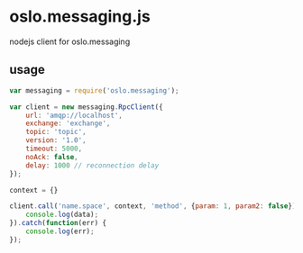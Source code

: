 # oslo.messaging.js

nodejs client for oslo.messaging

## usage

```javascript
var messaging = require('oslo.messaging');

var client = new messaging.RpcClient({
    url: 'amqp://localhost',
    exchange: 'exchange',
    topic: 'topic',
    version: '1.0',
    timeout: 5000,
    noAck: false,
    delay: 1000 // reconnection delay
});

context = {}

client.call('name.space', context, 'method', {param: 1, param2: false}).then(function(data) {
    console.log(data);
}).catch(function(err) {
    console.log(err);
});
```
